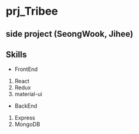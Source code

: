 # prj_Tribee
side project (SeongWook, Jihee)
--------------

## Skills
- FrontEnd
1. React
2. Redux
3. material-ui

- BackEnd
1. Express
2. MongoDB
